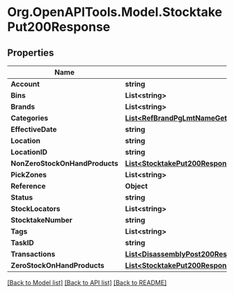 # Org.OpenAPITools.Model.StocktakePut200Response

## Properties

Name | Type | Description | Notes
------------ | ------------- | ------------- | -------------
**Account** | **string** |  | [optional] 
**Bins** | **List&lt;string&gt;** |  | [optional] 
**Brands** | **List&lt;string&gt;** |  | [optional] 
**Categories** | [**List&lt;RefBrandPgLmtNameGet200ResponseBrandListInner&gt;**](RefBrandPgLmtNameGet200ResponseBrandListInner.md) |  | [optional] 
**EffectiveDate** | **string** |  | [optional] 
**Location** | **string** |  | [optional] 
**LocationID** | **string** |  | [optional] 
**NonZeroStockOnHandProducts** | [**List&lt;StocktakePut200ResponseNonZeroStockOnHandProductsInner&gt;**](StocktakePut200ResponseNonZeroStockOnHandProductsInner.md) |  | [optional] 
**PickZones** | **List&lt;string&gt;** |  | [optional] 
**Reference** | **Object** |  | [optional] 
**Status** | **string** |  | [optional] 
**StockLocators** | **List&lt;string&gt;** |  | [optional] 
**StocktakeNumber** | **string** |  | [optional] 
**Tags** | **List&lt;string&gt;** |  | [optional] 
**TaskID** | **string** |  | [optional] 
**Transactions** | [**List&lt;DisassemblyPost200ResponseTransactionsInner&gt;**](DisassemblyPost200ResponseTransactionsInner.md) |  | [optional] 
**ZeroStockOnHandProducts** | [**List&lt;StocktakePut200ResponseZeroStockOnHandProductsInner&gt;**](StocktakePut200ResponseZeroStockOnHandProductsInner.md) |  | [optional] 

[[Back to Model list]](../README.md#documentation-for-models) [[Back to API list]](../README.md#documentation-for-api-endpoints) [[Back to README]](../README.md)


